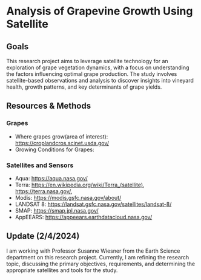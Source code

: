 # Analysis of Grapevine Growth Using Satellite

## Goals 
This research project aims to leverage satellite technology for an exploration of grape vegetation dynamics, with a focus on understanding the factors influencing optimal grape production. The study involves satellite-based observations and analysis to discover insights into vineyard health, growth patterns, and key determinants of grape yields.

## Resources & Methods
### Grapes
* Where grapes grow(area of interest): https://croplandcros.scinet.usda.gov/
* Growing Conditions for Grapes:

### Satellites and Sensors
* Aqua: https://aqua.nasa.gov/
* Terra: https://en.wikipedia.org/wiki/Terra_(satellite), https://terra.nasa.gov/, 
* Modis: https://modis.gsfc.nasa.gov/about/
* LANDSAT 8: https://landsat.gsfc.nasa.gov/satellites/landsat-8/
* SMAP: https://smap.jpl.nasa.gov/
* AppEEARS: https://appeears.earthdatacloud.nasa.gov/

## Update (2/4/2024)
I am working with Professor Susanne Wiesner from the Earth Science department on this research project. Currently, I am refining the research topic, discussing the primary objectives, requirements, and determining the appropriate satellites and tools for the study.

